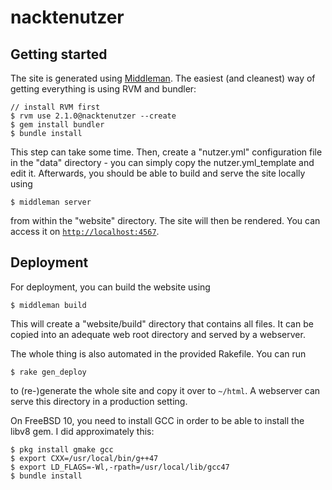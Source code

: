 nacktenutzer
============

Getting started
---------------

The site is generated using [Middleman](www.middlemanapp.com). The easiest (and
cleanest) way of getting everything is using RVM and bundler:

    // install RVM first
    $ rvm use 2.1.0@nacktenutzer --create
    $ gem install bundler
    $ bundle install

This step can take some time. Then, create a "nutzer.yml" configuration
file in the "data" directory - you can simply copy the
nutzer.yml_template and edit it. Afterwards, you should be able to build
and serve the site locally using

    $ middleman server

from within the "website" directory. The site will then be rendered. 
You can access it on
[````http://localhost:4567````](http://localhost:4567).

Deployment
----------

For deployment, you can build the website using 

    $ middleman build

This will create a "website/build" directory that contains all files. It
can be copied into an adequate web root directory and served by a
webserver. 

The whole thing is also automated in the provided Rakefile. You can run

    $ rake gen_deploy

to (re-)generate the whole site and copy it over to ````~/html````. A webserver 
can serve this directory in a production setting.

On FreeBSD 10, you need to install GCC in order to be able to install
the libv8 gem. I did approximately this:

    $ pkg install gmake gcc
    $ export CXX=/usr/local/bin/g++47 
    $ export LD_FLAGS=-Wl,-rpath=/usr/local/lib/gcc47
    $ bundle install
